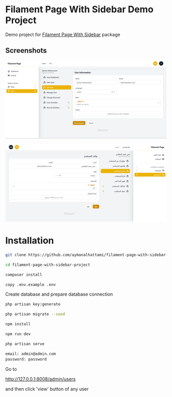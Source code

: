 
# Filament Page With Sidebar Demo Project

Demo project for [Filament Page With Sidebar](https://github.com/aymanalhattami/filament-page-with-sidebar) package

## Screenshots
![AdvancedFilters](public/images/users-view-EN.png)

![AdvancedFilters](public/images/users-view-AR.png)

# Installation
```bash
git clone https://github.com/aymanalhattami/filament-page-with-sidebar-project.git
```

```bash
cd filament-page-with-sidebar-project
```

```bash
composer install
```

```bash
copy .env.example .env
```

Create database and prepare database connection

```bash
php artisan key:generate
```

```bash
php artisan migrate --seed
```

```bash
npm install
```

```bash
npm run dev
```

```bash
php artisan serve
```

```bash
email: admin@admin.com
password: password
```

Go to

http://127.0.0.1:8008/admin/users

and then click 'view' button of any user